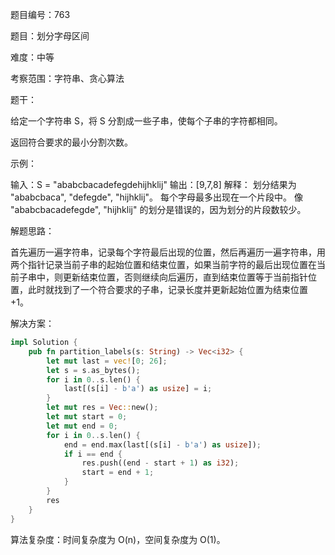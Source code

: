 题目编号：763

题目：划分字母区间

难度：中等

考察范围：字符串、贪心算法

题干：

给定一个字符串 S，将 S 分割成一些子串，使每个子串的字符都相同。

返回符合要求的最小分割次数。

示例：

输入：S = "ababcbacadefegdehijhklij"
输出：[9,7,8]
解释：
划分结果为 "ababcbaca", "defegde", "hijhklij"。
每个字母最多出现在一个片段中。
像 "ababcbacadefegde", "hijhklij" 的划分是错误的，因为划分的片段数较少。

解题思路：

首先遍历一遍字符串，记录每个字符最后出现的位置，然后再遍历一遍字符串，用两个指针记录当前子串的起始位置和结束位置，如果当前字符的最后出现位置在当前子串中，则更新结束位置，否则继续向后遍历，直到结束位置等于当前指针位置，此时就找到了一个符合要求的子串，记录长度并更新起始位置为结束位置+1。

解决方案：

```rust
impl Solution {
    pub fn partition_labels(s: String) -> Vec<i32> {
        let mut last = vec![0; 26];
        let s = s.as_bytes();
        for i in 0..s.len() {
            last[(s[i] - b'a') as usize] = i;
        }
        let mut res = Vec::new();
        let mut start = 0;
        let mut end = 0;
        for i in 0..s.len() {
            end = end.max(last[(s[i] - b'a') as usize]);
            if i == end {
                res.push((end - start + 1) as i32);
                start = end + 1;
            }
        }
        res
    }
}
```

算法复杂度：时间复杂度为 O(n)，空间复杂度为 O(1)。